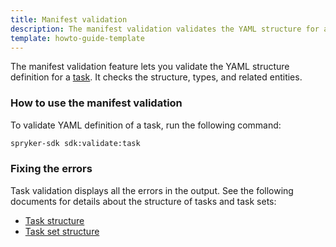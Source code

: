 ```yaml
---
title: Manifest validation
description: The manifest validation validates the YAML structure for a task.
template: howto-guide-template
---
```


The manifest validation feature lets you validate the YAML structure definition for a [task](/docs/sdk/dev/task.html).
It checks the structure, types, and related entities.

### How to use the manifest validation

To validate YAML definition of a task, run the following command:

```bash
spryker-sdk sdk:validate:task
```

### Fixing the errors

Task validation displays all the errors in the output. See the following documents for details about the structure of tasks and task sets:
 - [Task structure](/docs/sdk/dev/task.html)
 - [Task set structure](/docs/sdk/dev/task-set.html)